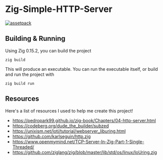 # Zig-Simple-HTTP-Server
[![assetpack](https://img.shields.io/badge/assetpack-blue)](https://github.com/silversquirl/assetpack/)

## Building & Running
Using Zig 0.15.2, you can build the project
```
zig build
```
This will produce an executable. You can run the executable itself, or build and run the project with
```
zig build run
```

## Resources
Here's a list of resources I used to help me create this project!
- https://pedropark99.github.io/zig-book/Chapters/04-http-server.html
- https://codeberg.org/dude_the_builder/subzed
- https://unixism.net/loti/tutorial/webserver_liburing.html
- https://github.com/karlseguin/http.zig
- https://www.openmymind.net/TCP-Server-In-Zig-Part-1-Single-Threaded/
- https://github.com/ziglang/zig/blob/master/lib/std/os/linux/IoUring.zig

